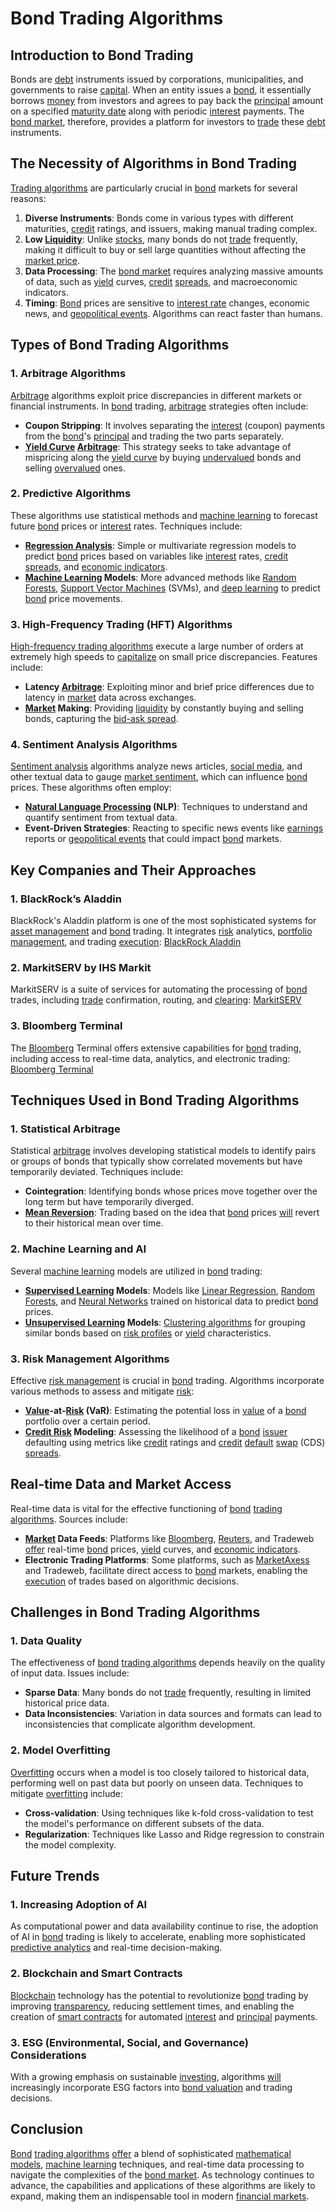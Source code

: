 # Bond Trading Algorithms

## Introduction to Bond Trading
Bonds are [debt](../d/debt.md) instruments issued by corporations, municipalities, and governments to raise [capital](../c/capital.md). When an entity issues a [bond](../b/bond.md), it essentially borrows [money](../m/money.md) from investors and agrees to pay back the [principal](../p/principal.md) amount on a specified [maturity date](../m/maturity_date.md) along with periodic [interest](../i/interest.md) payments. The [bond market](../b/bond_market.md), therefore, provides a platform for investors to [trade](../t/trade.md) these [debt](../d/debt.md) instruments.

## The Necessity of Algorithms in Bond Trading
[Trading algorithms](../t/trading_algorithms.md) are particularly crucial in [bond](../b/bond.md) markets for several reasons:

1. **Diverse Instruments**: Bonds come in various types with different maturities, [credit](../c/credit.md) ratings, and issuers, making manual trading complex.
2. **Low [Liquidity](../l/liquidity.md)**: Unlike [stocks](../s/stock.md), many bonds do not [trade](../t/trade.md) frequently, making it difficult to buy or sell large quantities without affecting the [market price](../m/market_price.md).
3. **Data Processing**: The [bond market](../b/bond_market.md) requires analyzing massive amounts of data, such as [yield](../y/yield.md) curves, [credit](../c/credit.md) [spreads](../s/spreads.md), and macroeconomic indicators.
4. **Timing**: [Bond](../b/bond.md) prices are sensitive to [interest rate](../i/interest_rate.md) changes, economic news, and [geopolitical events](../g/geopolitical_events.md). Algorithms can react faster than humans.

## Types of Bond Trading Algorithms

### 1. Arbitrage Algorithms
[Arbitrage](../a/arbitrage.md) algorithms exploit price discrepancies in different markets or financial instruments. In [bond](../b/bond.md) trading, [arbitrage](../a/arbitrage.md) strategies often include:

- **Coupon Stripping**: It involves separating the [interest](../i/interest.md) (coupon) payments from the [bond](../b/bond.md)'s [principal](../p/principal.md) and trading the two parts separately.
- **[Yield Curve](../y/yield_curve.md) [Arbitrage](../a/arbitrage.md)**: This strategy seeks to take advantage of mispricing along the [yield curve](../y/yield_curve.md) by buying [undervalued](../u/undervalued.md) bonds and selling [overvalued](../o/overvalued.md) ones.

### 2. Predictive Algorithms
These algorithms use statistical methods and [machine learning](../m/machine_learning.md) to forecast future [bond](../b/bond.md) prices or [interest](../i/interest.md) rates. Techniques include:

- **[Regression Analysis](../r/regression_analysis.md)**: Simple or multivariate regression models to predict [bond](../b/bond.md) prices based on variables like [interest](../i/interest.md) rates, [credit](../c/credit.md) [spreads](../s/spreads.md), and [economic indicators](../e/economic_indicators.md).
- **[Machine Learning](../m/machine_learning.md) Models**: More advanced methods like [Random Forests](../r/random_forests_in_trading.md), [Support Vector Machines](../s/support_vector_machines_in_trading.md) (SVMs), and [deep learning](../d/deep_learning.md) to predict [bond](../b/bond.md) price movements.

### 3. High-Frequency Trading (HFT) Algorithms
[High-frequency trading algorithms](../h/high-frequency_trading_algorithms.md) execute a large number of orders at extremely high speeds to [capitalize](../c/capitalize.md) on small price discrepancies. Features include:

- **Latency [Arbitrage](../a/arbitrage.md)**: Exploiting minor and brief price differences due to latency in [market](../m/market.md) data across exchanges.
- **[Market](../m/market.md) Making**: Providing [liquidity](../l/liquidity.md) by constantly buying and selling bonds, capturing the [bid-ask spread](../b/bid-ask_spread.md).

### 4. Sentiment Analysis Algorithms
[Sentiment analysis](../s/sentiment_analysis.md) algorithms analyze news articles, [social media](../s/social_media.md), and other textual data to gauge [market sentiment](../m/market_sentiment.md), which can influence [bond](../b/bond.md) prices. These algorithms often employ:

- **[Natural Language Processing](../n/natural_language_processing_(nlp)_in_trading.md) (NLP)**: Techniques to understand and quantify sentiment from textual data.
- **Event-Driven Strategies**: Reacting to specific news events like [earnings](../e/earnings.md) reports or [geopolitical events](../g/geopolitical_events.md) that could impact [bond](../b/bond.md) markets.

## Key Companies and Their Approaches

### 1. BlackRock’s Aladdin
BlackRock's Aladdin platform is one of the most sophisticated systems for [asset management](../a/asset_management.md) and [bond](../b/bond.md) trading. It integrates [risk](../r/risk.md) analytics, [portfolio management](../p/portfolio_management.md), and trading [execution](../e/execution.md):
[BlackRock Aladdin](https://www.blackrock.com/aladdin/products/aladdin-platform)

### 2. MarkitSERV by IHS Markit
MarkitSERV is a suite of services for automating the processing of [bond](../b/bond.md) trades, including [trade](../t/trade.md) confirmation, routing, and [clearing](../c/clearing.md):
[MarkitSERV](https://ihsmarkit.com/products/markitserv.html)

### 3. Bloomberg Terminal
The [Bloomberg](../b/bloomberg.md) Terminal offers extensive capabilities for [bond](../b/bond.md) trading, including access to real-time data, analytics, and electronic trading:
[Bloomberg Terminal](https://www.bloomberg.com/professional/solution/bloomberg-terminal/)

## Techniques Used in Bond Trading Algorithms

### 1. Statistical Arbitrage
Statistical [arbitrage](../a/arbitrage.md) involves developing statistical models to identify pairs or groups of bonds that typically show correlated movements but have temporarily deviated. Techniques include:

- **Cointegration**: Identifying bonds whose prices move together over the long term but have temporarily diverged.
- **[Mean Reversion](../m/mean_reversion.md)**: Trading based on the idea that [bond](../b/bond.md) prices [will](../w/will.md) revert to their historical mean over time.

### 2. Machine Learning and AI
Several [machine learning](../m/machine_learning.md) models are utilized in [bond](../b/bond.md) trading:

- **[Supervised Learning](../s/supervised_learning.md) Models**: Models like [Linear Regression](../l/linear_regression.md), [Random Forests](../r/random_forests_in_trading.md), and [Neural Networks](../n/neural_networks_in_trading.md) trained on historical data to predict [bond](../b/bond.md) prices.
- **[Unsupervised Learning](../u/unsupervised_learning.md) Models**: [Clustering algorithms](../c/clustering_algorithms.md) for grouping similar bonds based on [risk profiles](../r/risk_profiles.md) or [yield](../y/yield.md) characteristics.

### 3. Risk Management Algorithms
Effective [risk management](../r/risk_management.md) is crucial in [bond](../b/bond.md) trading. Algorithms incorporate various methods to assess and mitigate [risk](../r/risk.md):

- **[Value](../v/value.md)-at-[Risk](../r/risk.md) (VaR)**: Estimating the potential loss in [value](../v/value.md) of a [bond](../b/bond.md) portfolio over a certain period.
- **[Credit Risk](../c/credit_risk.md) Modeling**: Assessing the likelihood of a [bond](../b/bond.md) [issuer](../i/issuer.md) defaulting using metrics like [credit](../c/credit.md) ratings and [credit](../c/credit.md) [default](../d/default.md) [swap](../s/swap.md) (CDS) [spreads](../s/spreads.md).

## Real-time Data and Market Access
Real-time data is vital for the effective functioning of [bond](../b/bond.md) [trading algorithms](../t/trading_algorithms.md). Sources include:

- **[Market](../m/market.md) Data Feeds**: Platforms like [Bloomberg](../b/bloomberg.md), [Reuters](../r/reuters.md), and Tradeweb [offer](../o/offer.md) real-time [bond](../b/bond.md) prices, [yield](../y/yield.md) curves, and [economic indicators](../e/economic_indicators.md).
- **Electronic Trading Platforms**: Some platforms, such as [MarketAxess](../m/marketaxess.md) and Tradeweb, facilitate direct access to [bond](../b/bond.md) markets, enabling the [execution](../e/execution.md) of trades based on algorithmic decisions.

## Challenges in Bond Trading Algorithms

### 1. Data Quality
The effectiveness of [bond](../b/bond.md) [trading algorithms](../t/trading_algorithms.md) depends heavily on the quality of input data. Issues include:

- **Sparse Data**: Many bonds do not [trade](../t/trade.md) frequently, resulting in limited historical price data.
- **Data Inconsistencies**: Variation in data sources and formats can lead to inconsistencies that complicate algorithm development.

### 2. Model Overfitting
[Overfitting](../o/overfitting.md) occurs when a model is too closely tailored to historical data, performing well on past data but poorly on unseen data. Techniques to mitigate [overfitting](../o/overfitting.md) include:

- **Cross-validation**: Using techniques like k-fold cross-validation to test the model's performance on different subsets of the data.
- **Regularization**: Techniques like Lasso and Ridge regression to constrain the model complexity.

## Future Trends

### 1. Increasing Adoption of AI
As computational power and data availability continue to rise, the adoption of AI in [bond](../b/bond.md) trading is likely to accelerate, enabling more sophisticated [predictive analytics](../p/predictive_analytics.md) and real-time decision-making.

### 2. Blockchain and Smart Contracts
[Blockchain](../b/blockchain_in_trading.md) technology has the potential to revolutionize [bond](../b/bond.md) trading by improving [transparency](../t/transparency.md), reducing settlement times, and enabling the creation of [smart contracts](../s/smart_contracts_in_trading.md) for automated [interest](../i/interest.md) and [principal](../p/principal.md) payments.

### 3. ESG (Environmental, Social, and Governance) Considerations
With a growing emphasis on sustainable [investing](../i/investing.md), algorithms [will](../w/will.md) increasingly incorporate ESG factors into [bond valuation](../b/bond_valuation.md) and trading decisions.

## Conclusion
[Bond](../b/bond.md) [trading algorithms](../t/trading_algorithms.md) [offer](../o/offer.md) a blend of sophisticated [mathematical models](../m/mathematical_models_in_trading.md), [machine learning](../m/machine_learning.md) techniques, and real-time data processing to navigate the complexities of the [bond market](../b/bond_market.md). As technology continues to advance, the capabilities and applications of these algorithms are likely to expand, making them an indispensable tool in modern [financial markets](../f/financial_market.md).